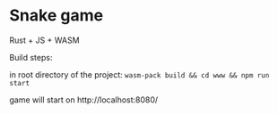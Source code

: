 # Snake game

Rust + JS + WASM

Build steps:

in root directory of the project: 
`
wasm-pack build && cd www && npm run start
`

game will start on http://localhost:8080/